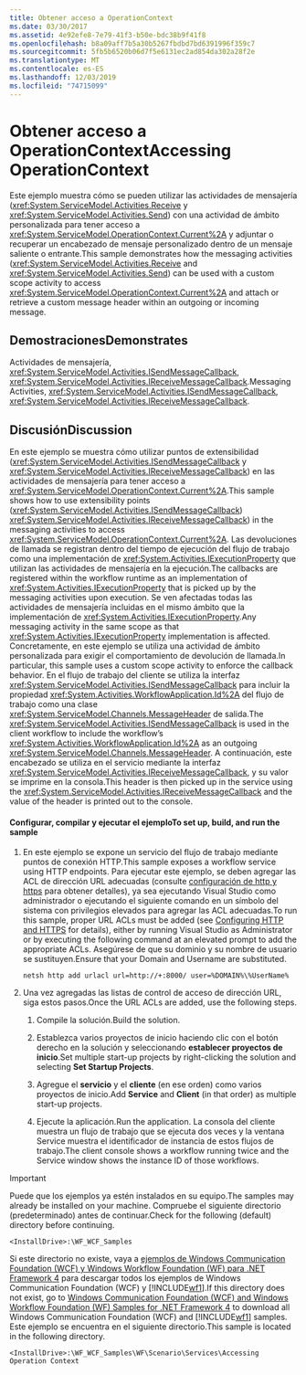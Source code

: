 ```yaml
---
title: Obtener acceso a OperationContext
ms.date: 03/30/2017
ms.assetid: 4e92efe8-7e79-41f3-b50e-bdc38b9f41f8
ms.openlocfilehash: b8a09aff7b5a30b5267fbdbd7bd6391996f359c7
ms.sourcegitcommit: 5fb5b6520b06d7f5e6131ec2ad854da302a28f2e
ms.translationtype: MT
ms.contentlocale: es-ES
ms.lasthandoff: 12/03/2019
ms.locfileid: "74715099"
---
```

# <a name="accessing-operationcontext"></a><span data-ttu-id="933e7-102">Obtener acceso a OperationContext</span><span class="sxs-lookup"><span data-stu-id="933e7-102">Accessing OperationContext</span></span>
<span data-ttu-id="933e7-103">Este ejemplo muestra cómo se pueden utilizar las actividades de mensajería (<xref:System.ServiceModel.Activities.Receive> y <xref:System.ServiceModel.Activities.Send>) con una actividad de ámbito personalizada para tener acceso a <xref:System.ServiceModel.OperationContext.Current%2A> y adjuntar o recuperar un encabezado de mensaje personalizado dentro de un mensaje saliente o entrante.</span><span class="sxs-lookup"><span data-stu-id="933e7-103">This sample demonstrates how the messaging activities (<xref:System.ServiceModel.Activities.Receive> and <xref:System.ServiceModel.Activities.Send>) can be used with a custom scope activity to access <xref:System.ServiceModel.OperationContext.Current%2A> and attach or retrieve a custom message header within an outgoing or incoming message.</span></span>  
  
## <a name="demonstrates"></a><span data-ttu-id="933e7-104">Demostraciones</span><span class="sxs-lookup"><span data-stu-id="933e7-104">Demonstrates</span></span>  
 <span data-ttu-id="933e7-105">Actividades de mensajería, <xref:System.ServiceModel.Activities.ISendMessageCallback>, <xref:System.ServiceModel.Activities.IReceiveMessageCallback>.</span><span class="sxs-lookup"><span data-stu-id="933e7-105">Messaging Activities, <xref:System.ServiceModel.Activities.ISendMessageCallback>, <xref:System.ServiceModel.Activities.IReceiveMessageCallback>.</span></span>  
  
## <a name="discussion"></a><span data-ttu-id="933e7-106">Discusión</span><span class="sxs-lookup"><span data-stu-id="933e7-106">Discussion</span></span>  
 <span data-ttu-id="933e7-107">En este ejemplo se muestra cómo utilizar puntos de extensibilidad (<xref:System.ServiceModel.Activities.ISendMessageCallback> y <xref:System.ServiceModel.Activities.IReceiveMessageCallback>) en las actividades de mensajería para tener acceso a <xref:System.ServiceModel.OperationContext.Current%2A>.</span><span class="sxs-lookup"><span data-stu-id="933e7-107">This sample shows how to use extensibility points (<xref:System.ServiceModel.Activities.ISendMessageCallback>) <xref:System.ServiceModel.Activities.IReceiveMessageCallback>) in the messaging activities to access <xref:System.ServiceModel.OperationContext.Current%2A>.</span></span> <span data-ttu-id="933e7-108">Las devoluciones de llamada se registran dentro del tiempo de ejecución del flujo de trabajo como una implementación de <xref:System.Activities.IExecutionProperty> que utilizan las actividades de mensajería en la ejecución.</span><span class="sxs-lookup"><span data-stu-id="933e7-108">The callbacks are registered within the workflow runtime as an implementation of <xref:System.Activities.IExecutionProperty> that is picked up by the messaging activities upon execution.</span></span> <span data-ttu-id="933e7-109">Se ven afectadas todas las actividades de mensajería incluidas en el mismo ámbito que la implementación de <xref:System.Activities.IExecutionProperty>.</span><span class="sxs-lookup"><span data-stu-id="933e7-109">Any messaging activity in the same scope as that <xref:System.Activities.IExecutionProperty> implementation is affected.</span></span> <span data-ttu-id="933e7-110">Concretamente, en este ejemplo se utiliza una actividad de ámbito personalizada para exigir el comportamiento de devolución de llamada.</span><span class="sxs-lookup"><span data-stu-id="933e7-110">In particular, this sample uses a custom scope activity to enforce the callback behavior.</span></span> <span data-ttu-id="933e7-111">En el flujo de trabajo del cliente se utiliza la interfaz <xref:System.ServiceModel.Activities.ISendMessageCallback> para incluir la propiedad <xref:System.Activities.WorkflowApplication.Id%2A> del flujo de trabajo como una clase <xref:System.ServiceModel.Channels.MessageHeader> de salida.</span><span class="sxs-lookup"><span data-stu-id="933e7-111">The <xref:System.ServiceModel.Activities.ISendMessageCallback> is used in the client workflow to include the workflow’s <xref:System.Activities.WorkflowApplication.Id%2A> as an outgoing <xref:System.ServiceModel.Channels.MessageHeader>.</span></span> <span data-ttu-id="933e7-112">A continuación, este encabezado se utiliza en el servicio mediante la interfaz <xref:System.ServiceModel.Activities.IReceiveMessageCallback>, y su valor se imprime en la consola.</span><span class="sxs-lookup"><span data-stu-id="933e7-112">This header is then picked up in the service using the <xref:System.ServiceModel.Activities.IReceiveMessageCallback> and the value of the header is printed out to the console.</span></span>  
  
#### <a name="to-set-up-build-and-run-the-sample"></a><span data-ttu-id="933e7-113">Configurar, compilar y ejecutar el ejemplo</span><span class="sxs-lookup"><span data-stu-id="933e7-113">To set up, build, and run the sample</span></span>  
  
1. <span data-ttu-id="933e7-114">En este ejemplo se expone un servicio del flujo de trabajo mediante puntos de conexión HTTP.</span><span class="sxs-lookup"><span data-stu-id="933e7-114">This sample exposes a workflow service using HTTP endpoints.</span></span> <span data-ttu-id="933e7-115">Para ejecutar este ejemplo, se deben agregar las ACL de dirección URL adecuadas (consulte [configuración de http y https](https://go.microsoft.com/fwlink/?LinkId=70353) para obtener detalles), ya sea ejecutando Visual Studio como administrador o ejecutando el siguiente comando en un símbolo del sistema con privilegios elevados para agregar las ACL adecuadas.</span><span class="sxs-lookup"><span data-stu-id="933e7-115">To run this sample, proper URL ACLs must be added (see [Configuring HTTP and HTTPS](https://go.microsoft.com/fwlink/?LinkId=70353) for details), either by running Visual Studio as Administrator or by executing the following command at an elevated prompt to add the appropriate ACLs.</span></span> <span data-ttu-id="933e7-116">Asegúrese de que su dominio y su nombre de usuario se sustituyen.</span><span class="sxs-lookup"><span data-stu-id="933e7-116">Ensure that your Domain and Username are substituted.</span></span>  
  
    ```console  
    netsh http add urlacl url=http://+:8000/ user=%DOMAIN%\%UserName%  
    ```  
  
2. <span data-ttu-id="933e7-117">Una vez agregadas las listas de control de acceso de dirección URL, siga estos pasos.</span><span class="sxs-lookup"><span data-stu-id="933e7-117">Once the URL ACLs are added, use the following steps.</span></span>  
  
    1. <span data-ttu-id="933e7-118">Compile la solución.</span><span class="sxs-lookup"><span data-stu-id="933e7-118">Build the solution.</span></span>  
  
    2. <span data-ttu-id="933e7-119">Establezca varios proyectos de inicio haciendo clic con el botón derecho en la solución y seleccionando **establecer proyectos de inicio**.</span><span class="sxs-lookup"><span data-stu-id="933e7-119">Set multiple start-up projects by right-clicking the solution and selecting **Set Startup Projects**.</span></span>  
  
    3. <span data-ttu-id="933e7-120">Agregue el **servicio** y el **cliente** (en ese orden) como varios proyectos de inicio.</span><span class="sxs-lookup"><span data-stu-id="933e7-120">Add **Service** and **Client** (in that order) as multiple start-up projects.</span></span>  
  
    4. <span data-ttu-id="933e7-121">Ejecute la aplicación.</span><span class="sxs-lookup"><span data-stu-id="933e7-121">Run the application.</span></span> <span data-ttu-id="933e7-122">La consola del cliente muestra un flujo de trabajo que se ejecuta dos veces y la ventana Service muestra el identificador de instancia de estos flujos de trabajo.</span><span class="sxs-lookup"><span data-stu-id="933e7-122">The client console shows a workflow running twice and the Service window shows the instance ID of those workflows.</span></span>  
  
> [!IMPORTANT]
> <span data-ttu-id="933e7-123">Puede que los ejemplos ya estén instalados en su equipo.</span><span class="sxs-lookup"><span data-stu-id="933e7-123">The samples may already be installed on your machine.</span></span> <span data-ttu-id="933e7-124">Compruebe el siguiente directorio (predeterminado) antes de continuar.</span><span class="sxs-lookup"><span data-stu-id="933e7-124">Check for the following (default) directory before continuing.</span></span>  
>   
> `<InstallDrive>:\WF_WCF_Samples`  
>   
> <span data-ttu-id="933e7-125">Si este directorio no existe, vaya a [ejemplos de Windows Communication Foundation (WCF) y Windows Workflow Foundation (WF) para .NET Framework 4](https://www.microsoft.com/download/details.aspx?id=21459) para descargar todos los ejemplos de Windows Communication Foundation (WCF) y [!INCLUDE[wf1](../../../../includes/wf1-md.md)].</span><span class="sxs-lookup"><span data-stu-id="933e7-125">If this directory does not exist, go to [Windows Communication Foundation (WCF) and Windows Workflow Foundation (WF) Samples for .NET Framework 4](https://www.microsoft.com/download/details.aspx?id=21459) to download all Windows Communication Foundation (WCF) and [!INCLUDE[wf1](../../../../includes/wf1-md.md)] samples.</span></span> <span data-ttu-id="933e7-126">Este ejemplo se encuentra en el siguiente directorio.</span><span class="sxs-lookup"><span data-stu-id="933e7-126">This sample is located in the following directory.</span></span>  
>   
> `<InstallDrive>:\WF_WCF_Samples\WF\Scenario\Services\Accessing Operation Context`
